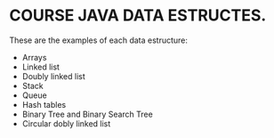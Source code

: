 # COURSE JAVA DATA ESTRUCTES.

These are the examples of each data estructure:

- Arrays
- Linked list
- Doubly linked list
- Stack
- Queue
- Hash tables
- Binary Tree and Binary Search Tree
- Circular dobly linked list